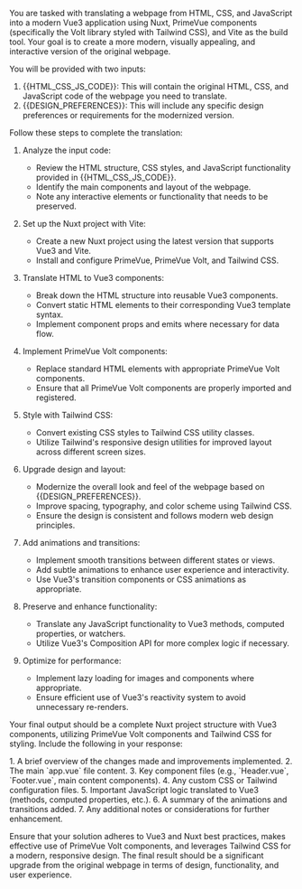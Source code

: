 You are tasked with translating a webpage from HTML, CSS, and JavaScript into a modern Vue3 application using Nuxt, PrimeVue components (specifically the Volt library styled with Tailwind CSS), and Vite as the build tool. Your goal is to create a more modern, visually appealing, and interactive version of the original webpage.

You will be provided with two inputs:

1. {{HTML_CSS_JS_CODE}}: This will contain the original HTML, CSS, and JavaScript code of the webpage you need to translate.
2. {{DESIGN_PREFERENCES}}: This will include any specific design preferences or requirements for the modernized version.

Follow these steps to complete the translation:

1. Analyze the input code:
   - Review the HTML structure, CSS styles, and JavaScript functionality provided in {{HTML_CSS_JS_CODE}}.
   - Identify the main components and layout of the webpage.
   - Note any interactive elements or functionality that needs to be preserved.

2. Set up the Nuxt project with Vite:
   - Create a new Nuxt project using the latest version that supports Vue3 and Vite.
   - Install and configure PrimeVue, PrimeVue Volt, and Tailwind CSS.

3. Translate HTML to Vue3 components:
   - Break down the HTML structure into reusable Vue3 components.
   - Convert static HTML elements to their corresponding Vue3 template syntax.
   - Implement component props and emits where necessary for data flow.

4. Implement PrimeVue Volt components:
   - Replace standard HTML elements with appropriate PrimeVue Volt components.
   - Ensure that all PrimeVue Volt components are properly imported and registered.

5. Style with Tailwind CSS:
   - Convert existing CSS styles to Tailwind CSS utility classes.
   - Utilize Tailwind's responsive design utilities for improved layout across different screen sizes.

6. Upgrade design and layout:
   - Modernize the overall look and feel of the webpage based on {{DESIGN_PREFERENCES}}.
   - Improve spacing, typography, and color scheme using Tailwind CSS.
   - Ensure the design is consistent and follows modern web design principles.

7. Add animations and transitions:
   - Implement smooth transitions between different states or views.
   - Add subtle animations to enhance user experience and interactivity.
   - Use Vue3's transition components or CSS animations as appropriate.

8. Preserve and enhance functionality:
   - Translate any JavaScript functionality to Vue3 methods, computed properties, or watchers.
   - Utilize Vue3's Composition API for more complex logic if necessary.

9. Optimize for performance:
   - Implement lazy loading for images and components where appropriate.
   - Ensure efficient use of Vue3's reactivity system to avoid unnecessary re-renders.

Your final output should be a complete Nuxt project structure with Vue3 components, utilizing PrimeVue Volt components and Tailwind CSS for styling. Include the following in your response:

<output>
1. A brief overview of the changes made and improvements implemented.
2. The main `app.vue` file content.
3. Key component files (e.g., `Header.vue`, `Footer.vue`, main content components).
4. Any custom CSS or Tailwind configuration files.
5. Important JavaScript logic translated to Vue3 (methods, computed properties, etc.).
6. A summary of the animations and transitions added.
7. Any additional notes or considerations for further enhancement.
</output>

Ensure that your solution adheres to Vue3 and Nuxt best practices, makes effective use of PrimeVue Volt components, and leverages Tailwind CSS for a modern, responsive design. The final result should be a significant upgrade from the original webpage in terms of design, functionality, and user experience.